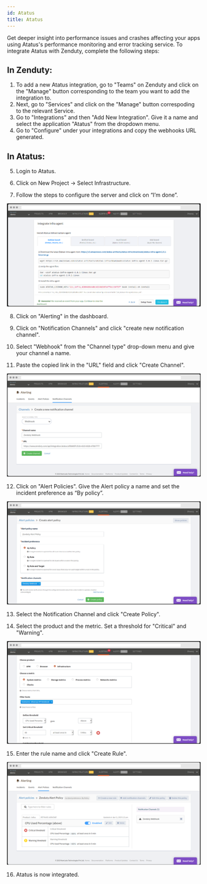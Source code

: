 ```yaml
---
id: Atatus
title: Atatus
---
```

Get deeper insight into performance issues and crashes affecting your apps using Atatus's performance monitoring and error tracking service. To integrate Atatus with Zenduty, complete the following steps:

## In Zenduty:

1. To add a new Atatus integration, go to "Teams" on Zenduty and click on the "Manage" button corresponding to the team you want to add the integration to.
2. Next, go to "Services" and click on the "Manage" button correspoding to the relevant Service.
3. Go to "Integrations" and then "Add New Integration". Give it a name and select the application "Atatus" from the dropdown menu.
4. Go to "Configure" under your integrations and copy the webhooks URL generated. 

## In Atatus: 

5. Login to Atatus.

6. Click on New Project -> Select Infrastructure.

7. Follow the steps to configure the server and click on “I’m done”.

![](/img/Integrations/Atatus/1.png)

8. Click on "Alerting" in the dashboard.

9. Click on "Notification Channels" and click "create new notification channel".

10. Select "Webhook" from the "Channel type" drop-down menu and give your channel a name.

11. Paste the copied link in the "URL" field and click "Create Channel".

![](/img/Integrations/Atatus/2.png)

12. Click on "Alert Policies". Give the Alert policy a name and set the incident preference as “By policy”.

![](/img/Integrations/Atatus/3.png)

13. Select the Notification Channel and click "Create Policy".

14. Select the product and the metric. Set a threshold for "Critical" and "Warning".

![](/img/Integrations/Atatus/4.png)

15. Enter the rule name and click "Create Rule".

![](/img/Integrations/Atatus/5.png)

16. Atatus is now integrated.
